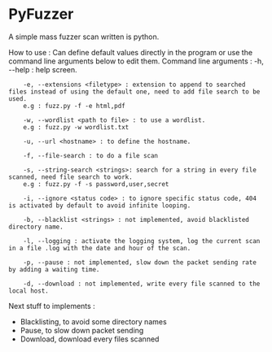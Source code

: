 # PyFuzzer
A simple mass fuzzer scan written is python.

How to use : 
  Can define default values directly in the program or use the command line arguments below to edit them.
  Command line arguments :
    	-h, --help : help screen.
  
    	-e, --extensions <filetype> : extension to append to searched files instead of using the default one, need to add file search to be used.
    	e.g : fuzz.py -f -e html,pdf
    
    	-w, --wordlist <path to file> : to use a wordlist.
    	e.g : fuzz.py -w wordlist.txt
    
    	-u, --url <hostname> : to define the hostname.
    
    	-f, --file-search : to do a file scan
    
    	-s, --string-search <strings>: search for a string in every file scanned, need file search to work.
    	e.g : fuzz.py -f -s password,user,secret
    
    	-i, --ignore <status code> : to ignore specific status code, 404 is activated by default to avoid infinite looping.
    
    	-b, --blacklist <strings> : not implemented, avoid blacklisted directory name.
    
    	-l, --logging : activate the logging system, log the current scan in a file .log with the date and hour of the scan.
    
    	-p, --pause : not implemented, slow down the packet sending rate by adding a waiting time.
    
    	-d, --download : not implemented, write every file scanned to the local host.

Next stuff to implements :

- Blacklisting, to avoid some directory names
- Pause, to slow down packet sending
- Download, download every files scanned
